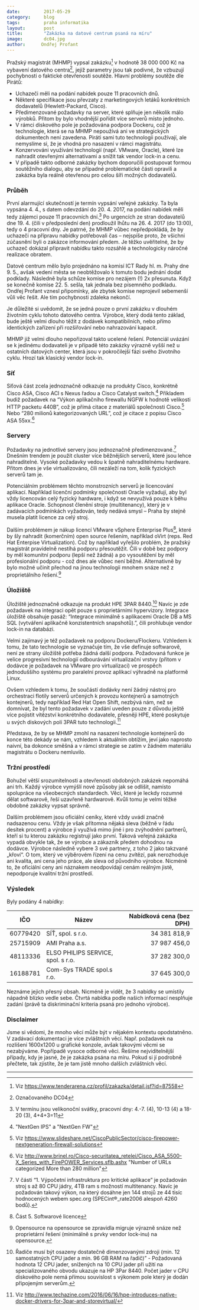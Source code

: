 ```yaml
---
date:         2017-05-29
category:     blog
tags:         praha informatika
layout:       post
title:        "Zakázka na datové centrum psaná na míru"
image:        dc04.jpg
author:      Ondřej Profant
---
```


Pražský magistrát (MHMP) vypsal zakázku[^1] v hodnotě 38 000 000 Kč na vybavení datového centra[^2], jejíž parametry jsou tak podivné, že vzbuzují pochybnosti o faktické otevřenosti soutěže. Hlavní problémy soutěže dle Pirátů:

* Uchazeči měli na podání nabídek pouze 11 pracovních dnů.
* Některé specifikace jsou převzaty z marketingových letáků konkrétních dodavatelů (Hewlett-Packard, Cisco).
* Předimenzované požadavky na server, které splňuje jen několik málo výrobků. Přitom by bylo vhodnější pořídit více serverů místo jednoho. 
* V rámci diskového pole je požadována podpora Dockeru, což je technologie, která se na MHMP nepoužívá ani ve strategických dokumentech není zavedena. Piráti sami tuto technologii používají, ale nemyslíme si, že je vhodná pro nasazení v rámci magistrátu.
* Konzervováni využívání technologií (např. VMware, Oracle), které lze nahradit otevřenými alternativami a snížit tak vendor lock-in a cenu.
* V případě takto odborné zakázky bychom doporučili postupovat formou soutěžního dialogu, aby se případné problematické části opravili a zakázka byla reálně otevřenou pro celou šíři možných dodavatelů.

### Průběh

První alarmující skutečností je termín vypsání veřejné zakázky. Ta byla vypsána 4. 4., s datem odevzdání do 20. 4. 2017, na podání nabídek měli tedy zájemci pouze 11 pracovních dní.[^3] Po urgencích ze stran dodavatelů dne 19. 4. (čili v předposlední den) prodloužil lhůtu na 26. 4. 2017 (do 13:00), tedy o 4 pracovní dny. Je patrné, že MHMP vůbec nepředpokládá, že by uchazeči na přípravu nabídky potřebovali čas – nejspíše proto, že všichni zúčasnění byli o zakázce informování předem. Je těžko uvěřitelné, že by uchazeč dokázal připravit nabídku takto rozsáhlé a technologicky náročné realizace obratem.

Datové centrum mělo bylo projednáno na komisí ICT Rady hl. m. Prahy dne 9. 5., avšak vedení města se neobtěžovalo k tomuto bodu jednání dodat podklady. Následně byla schůze komise pro nezájem (!) 2x přesunuta. Když se konečně komise 22. 5. sešla, tak jednala bez písemného podkladu. Ondřej Profant vznesl připomínky, ale zbytek komise neprojevil sebemenší vůli věc řešit. Ale tím pochybnosti zdaleka nekončí.

Je důležité si uvědomit, že se jedná pouze o první zakázku v dlouhém životním cyklu tohoto datového centra. Výrobce, který dodá tento základ, bude ještě velmi dlouho těžit z dodávek kompatibilních, nebo přímo identických zařízení při rozšiřování nebo nahrazování kapacit.

MHMP již velmi dlouho nepořizoval takto ucelené řešení. Potenciál uvázání se k jedinému dodavateli je v případě této zakázky výrazně vyšší než u ostatních datových center, která jsou v pokročilejší fázi svého životního cyklu. Hrozí tak klasický vendor lock-in.

### Síť

Síťová část zcela jednoznačně odkazuje na produkty Cisco, konkrétně Cisco ASA, Cisco ACI s Nexus řadou a Cisco Catalyst switch.[^4] Příkladem budiž požadavek na “Výkon aplikačního firewallu NGFW k hodnotě velikosti HTTP packetu 440B”, což je přímá citace z materiálů společnosti Cisco.[^5] Nebo “280 milionů kategorizovaných URL”, což je citace z popisu Cisco ASA 55xx.[^6]

### Servery

Požadavky na jednotlivé servery jsou jednoznačně předimenzované.[^7] Dnešním trendem je použít cluster více běžnějších serverů, které jsou lehce nahraditelné. Vysoké požadavky vedou k špatně nahraditelnému hardware. Přitom dnes je vše virtualizováno, čili nezáleží na tom, kolik fyzických serverů tam je.

Potenciálním problémem těchto monstrozních serverů je licencování aplikací. Například licenční podmínky společnosti Oracle vyžadují, aby byl vždy licencován celý fyzický hardware, i když se nevyužívá pouze k běhu aplikace Oracle. Schopnost členění stroje (multitenancy), který je v zadávacích podmínkách vyžadován, tedy nedává smysl – Praha by stejně musela platit licence za celý stroj.

Dalším problémem je nákup licencí VMware vSphere Enterprise Plus[^8], které by šly nahradit (komerčním) open source řešením, například oVirt (reps. Red Hat Enterpise Virtualization). Což by například vyřešilo problém, že pražský magistrát pravidelně nestíhá podporu přesoutěžit. Čili v době bez podpory by měl komunitní podporu (lepší než žádná) a po vysoutěžení by měl profesionální podporu - což dnes ale vůbec není běžné. Alternativně by bylo možné učinit přechod na jinou technologii mnohem snáze než z proprietálního řešení.[^9]

### Úložiště

Úložiště jednoznačně odkazuje na produkt HPE 3PAR 8440.[^10] Navíc je zde požadavek na integraci opět pouze s proprietárními hypervizory.
Integrace úložiště obsahuje pasáž: “Integrace minimálně s aplikacemi Oracle DB a MS SQL (vytváření aplikačně konzistentních snapshotů).”, čili prohlubuje vendor lock-in na databázi.

Velmi zajímavý je též požadavek na podporu Dockeru/Flockeru. Vzhledem k tomu, že tato technologie se vyznačuje tím, že vše definuje softwarově, není ze strany úložiště potřeba žádná další podpora. Požadovaná funkce je velice progresivní technologií odbourávání virtualizační vrstvy (přitom v dodávce je požadavek na VMware pro virtualizaci) ve prospěch jednoduššího systému pro paralelní provoz aplikací výhradně na platformě Linux.

Ovšem vzhledem k tomu, že součástí dodávky není žádný nástroj pro orchestraci flotily serverů určených k provozu kontejnerů a samotných kontejnerů, tedy například Red Hat Open Shift, nezbývá nám, než se domnívat, že byl tento požadavek v zadání uveden pouze z důvodu ještě více pojistit vítězství konkrétního dodavatele, přesněji HPE, které poskytuje u svých diskových polí 3PAR tuto technologii.[^11]

Představa, že by se MHMP zmohl na nasazení technologie kontejnerů do konce této dekády se nám, vzhledem k aktuálním obtížím, jeví jako naprosto naivní, ba dokonce směšná a v rámci strategie se zatím v žádném materiálu magistrátu o Dockeru nemluvilo.

### Tržní prostředí

Bohužel větší srozumitelnosti a otevřenosti obdobných zakázek nepomáhá ani trh. Každý výrobce vymýšlí nové způsoby jak se odlišit, namísto spolupráce na všeobecných standardech. Věci, které je leckdy rozumné dělat softwarově, řeší uzavřeně hardwarově. Kvůli tomu je velmi těžké obdobné zakázky vypsat správně.

Dalším problémem jsou oficiální ceníky, které vždy uvádí značně nadsazenou cenu. Vždy je však přítomna nějaká sleva (běžně v řádu desítek procent) a výrobce ji využívá mimo jiné i pro zvýhodnění partnerů, kteří si tu kterou zakázku registrují jako první. Taková veřejná zakázka vypadá obvykle tak, že se výrobce a zákazník předem dohodnou na dodávce. Výrobce následně vybere 3 své partnery, z toho 2 jako takzvané „křoví“. O tom, který ve výběrovém řízení na cenu zvítězí, pak nerozhoduje ani kvalita, ani cena jeho práce, ale sleva od původního výrobce. Nicméně to, že oficiální ceny ani náznakem neodpovídají cenám reálným jistě, nepodporuje kvalitní tržní prostředí.

### Výsledek

Byly podány 4 nabídky:

|IČO     | Název               | Nabídková cena (bez DPH)|
|--------|---------------------|------------------------:|
|60779420| SÍŤ, spol. s r.o.   |             34 381 818,9|
|25715909| AMI Praha a.s.      |             37 987 456,0|
|48113336|ELSO PHILIPS SERVICE, spol. s r.o.|37 282 300,0|
|16188781| Com-Sys TRADE spol.s r.o.|        37 645 300,0| 
 
Neznáme jejich přesný obsah. Nicméně je vidět, že 3 nabídky se umístily nápadně blízko vedle sebe. Čtvrtá nabídka podle našich informací nesplňuje zadání (právě ta diskriminační kriteria psaná pro jednoho výrobce). 

### Disclaimer

Jsme si vědomi, že mnoho věcí může být v nějakém kontextu opodstatněno. V zadávací dokumentaci je více zvláštních věcí. Např. požadavek na rozlišení 1600x1200 u grafické konzole, avšak takovými věcmi se nezabýváme. Popřípadě vysoce odborné věci. Řešíme nejviditelnější případy, kdy je jasné, že je zakázka psána na míru. Pokud si jí podrobně přečtete, tak zjistíte, že je tam jistě mnoho dalších zvláštních věcí.

---

[^1]: Viz https://www.tenderarena.cz/profil/zakazka/detail.jsf?id=87558
[^2]: Označovaného DC04
[^3]: V termínu jsou velikonoční svátky, pracovní dny: 4.-7. (4), 10-13 (4) a 18-20 (3), 4+4+3=11
[^4]: "NextGen IPS" a "NextGen FW"
[^5]: Viz https://www.slideshare.net/CiscoPublicSector/cisco-firepower-nextgeneration-firewall-solutions
[^6]: Viz http://www.brinel.ro/Cisco-securitatea_retelei/Cisco_ASA_5500-X_Series_with_FirePOWER_Services.sflb.ashx "Number of URLs categorized More than 280 million"
[^7]: V části “1. Výpočetní infrastruktura pro kritické aplikace” je požadován stroj s až 80 CPU jádry, 4TB ram s možností multitenancy. Navíc je požadován takový výkon, na který dosáhne jen 144 strojů ze 44 tisíc hodnocených webem spec.org (SPECint®_rate2006 alespoň 4260 bodů).
[^8]: Část 5. Softwarové licence
[^9]: Opensource na opensource se zpravidla migruje výrazně snáze než proprietární řešení (minimálně s prvky vendor lock-inu) na opensource.
[^10]: Řadiče musí být osazeny dostatečně dimenzovanými zdroji (min. 12 samostatných CPU jader a min. 96 GB RAM na řadič)”  - Požadovaná hodnota 12 CPU jader, snížených na 10 CPU jader při užití na specializovaného obvodu  ukazuje na HP 3Par 8440. Počet jader v CPU diskového pole nemá přímou souvislost s výkonem pole který je dodán připojeným serverům. 
[^11]: Viz http://www.techazine.com/2016/06/16/hpe-introduces-native-docker-drivers-for-3par-and-storevirtual/
